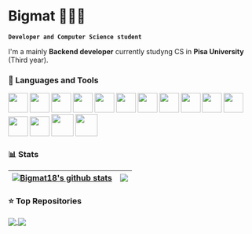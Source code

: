 # Bigmat 👨🏼‍💻

**`Developer and Computer Science student`**

I'm a mainly <b>Backend developer</b> currently studyng CS in <b><a>Pisa University</a></b> (Third year).

### 🧰 Languages and Tools
<div>
  <img width='40px' height: '40px' src="https://github.com/yurijserrano/Github-Profile-Readme-Logos/blob/master/programming%20languages/python.svg" />
  <img width='40px' height: '40px' src="https://github.com/yurijserrano/Github-Profile-Readme-Logos/blob/master/programming%20languages/javascript.svg" />
  <img width='40px' height: '40px' src="https://github.com/yurijserrano/Github-Profile-Readme-Logos/blob/master/programming%20languages/typescript.svg" />
  <img width='40px' height: '40px' src="https://github.com/yurijserrano/Github-Profile-Readme-Logos/blob/master/programming%20languages/c.svg" />
  <img width='40px' height: '40px' src="https://github.com/yurijserrano/Github-Profile-Readme-Logos/blob/master/programming%20languages/c++.svg" />
  <img width='40px' height: '40px' src="https://github.com/yurijserrano/Github-Profile-Readme-Logos/blob/master/frameworks/django.svg" />
  <img width='40px' height: '40px' src="https://github.com/yurijserrano/Github-Profile-Readme-Logos/blob/master/frameworks/flask.svg" />
  <img width='40px' height: '40px' src="https://github.com/yurijserrano/Github-Profile-Readme-Logos/blob/master/databases/postgresql.svg" />
  <img width='40px' height: '40px' src="https://github.com/yurijserrano/Github-Profile-Readme-Logos/blob/master/cloud/heroku.svg" />
  <img width='40px' height: '40px' src="https://github.com/yurijserrano/Github-Profile-Readme-Logos/blob/master/cloud/amazon.svg" />
  <img width='40px' height: '40px' src="https://github.com/yurijserrano/Github-Profile-Readme-Logos/blob/master/cloud/github.svg" />
  <img width='40px' height: '40px' src="https://github.com/yurijserrano/Github-Profile-Readme-Logos/blob/master/others/css.svg" />
  <img width='40px' height: '40px' src="https://github.com/yurijserrano/Github-Profile-Readme-Logos/blob/master/others/html.svg" />
  <img width='45px' height: '45px' src="https://github.com/yurijserrano/Github-Profile-Readme-Logos/blob/master/others/git.svg" />
  <img width='45px' height: '45px' src="https://github.com/yurijserrano/Github-Profile-Readme-Logos/blob/master/programming%20languages/java.svg" />
</div>

### 📊 Stats

<a href="https://github.com/bigmat18"><img align="center" src="https://github-readme-stats.vercel.app/api?username=bigmat18&show_icons=true&include_all_commits=true&theme=buefy&hide_border=true" alt="Bigmat18's github stats" /></a> | <a href="https://github.com/anuraghazra/github-readme-stats"><img align="center" src="https://github-readme-stats.vercel.app/api/top-langs/?username=bigmat18&layout=compact&theme=buefy&hide_border=true" /></a> |
| ------------- | ------------- |


### ⭐️ Top Repositories

<a href="https://github.com/bigmat18/Appunti-Informatica-UNIPI">
  <img align="center" src="https://github-readme-stats.vercel.app/api/pin/?username=bigmat18&repo=Appunti-Informatica-UNIPI&theme=buefy" />
</a>
<a href="https://github.com/bigmat18/OverCyde">
  <img align="center" src="https://github-readme-stats.vercel.app/api/pin/?username=bigmat18&repo=OverCyde&theme=buefy" />
</a>
